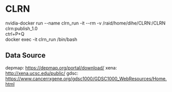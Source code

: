 # CLRN
nvidia-docker run --name clrn_run -it --rm -v /raid/home/dihe/CLRN:/CLRN clrn:publish_1.0  
ctrl+P+Q  
docker exec -it clrn_run /bin/bash

## Data Source
depmap: https://depmap.org/portal/download/
xena: http://xena.ucsc.edu/public/
gdsc: https://www.cancerrxgene.org/gdsc1000/GDSC1000_WebResources/Home.html
